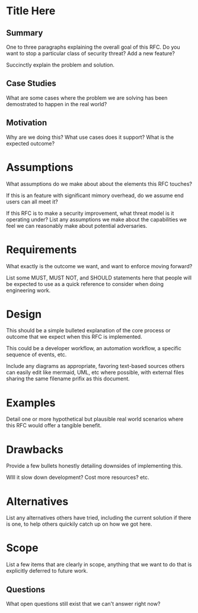# Title Here

## Summary

One to three paragraphs explaining the overall goal of this RFC. Do you want
to stop a particular class of security threat? Add a new feature?

Succinctly explain the problem and solution.

## Case Studies

What are some cases where the problem we are solving has been demostrated to
happen in the real world?

## Motivation

Why are we doing this? What use cases does it support? What is the expected
outcome?

# Assumptions

What assumptions do we make about about the elements this RFC touches?

If this is an feature with significant mimory overhead, do we assume end users
can all meet it?

If this RFC is to make a security improvement, what threat model is it
operating under? List any assumptions we make about the capabilities we feel
we can reasonably make about potential adversaries.

# Requirements

What exactly is the outcome we want, and want to enforce moving forward?

List some MUST, MUST NOT, and SHOULD statements here that people will be
expected to use as a quick reference to consider when doing engineering work.

# Design

This should be a simple bulleted explanation of the core process or outcome
that we expect when this RFC is implemented.

This could be a developer workflow, an automation workflow, a specific sequence
of events, etc.

Include any diagrams as appropriate, favoring text-based sources others can
easily edit like mermaid, UML, etc where possible, with external files sharing
the same filename prifix as this document.

# Examples

Detail one or more hypothetical but plausible real world scenarios where this
RFC would offer a tangible benefit.

# Drawbacks

Provide a few bullets honestly detailing downsides of implementing this.

WIll it slow down development? Cost more resources? etc.

# Alternatives

List any alternatives others have tried, including the current solution if
there is one, to help others quickily catch up on how we got here.

# Scope

List a few items that are clearly in scope, anything that we want to do that is
explicitly deferred to future work.

## Questions

What open questions still exist that we can't answer right now?
